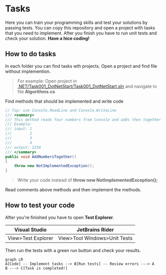 # Tasks

Here you can train your programming skills and test your solutions by passing tests. You can copy this repository and open a project with tasks that you need to implement. After you finish you have to run unit tests and check your solution. **Have a hice coding!**


## How to do tasks

In each folder you can find tasks wth projects. Open a project and find file without implemention.
> For example: Open project in [.NET/Task001_DotNetStart/Task001_DotNetStart.sln](https://github.com/DmytroITStepLearn/Tasks/tree/main/.NET/Task001_DotNetStart) and navigate to file **Algorithms.cs**

Find methods that should be implemented and write code

```C#
// Tip: use Console.ReadLine and Console.WriteLine
/// <summary>
/// This method reads four numbers from Console and adds then together and write to Console
/// Example: 
/// input: 1
///        2
///        3
///        4
/// output: 1234
/// </summary>
public void AddNumbersTogether()
{
    throw new NotImplementedException();
}
```
> Write your code instead of **throw new NotImplementedException();**

Read comments above methods and then implement the methods. 

## How to test your code
After you're finished you have to open **Test Explorer**. 

|Visual Studio|JetBrains Rider|
|-------------|---------------|
|View>Test Explorer|View>Tool Windows>Unit Tests|

Then run the tests with a green run button and check your results.

```mermaid
graph LR
A[Code] -- Implement tasks --> B[Run tests] -- Review errors ---> A
B ---> C[Task is completed!]
```
